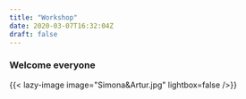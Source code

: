 ```yaml
---
title: "Workshop"
date: 2020-03-07T16:32:04Z
draft: false
---
```



### Welcome everyone

{{< lazy-image image="Simona&Artur.jpg" lightbox=false />}}
